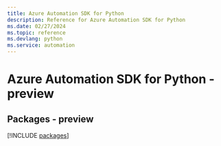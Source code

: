 ```yaml
---
title: Azure Automation SDK for Python
description: Reference for Azure Automation SDK for Python
ms.date: 02/27/2024
ms.topic: reference
ms.devlang: python
ms.service: automation
---
```

# Azure Automation SDK for Python - preview
## Packages - preview
[!INCLUDE [packages](automation-index.md)]
